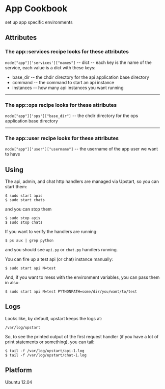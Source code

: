 # App Cookbook

set up app specific environments

## Attributes

### The app::services recipe looks for these attributes

`node["app"]['services']["names"]` -- dict -- each key is the name of the service, each value is a dict with these keys:

* base_dir -- the chdir directory for the api application base directory
* command -- the command to start an api instance
* instances -- how many api instances you want running

-------------------------------------------------------------------------------

### The app::ops recipe looks for these attributes

`node["app"]['ops']["base_dir"]` -- the chdir directory for the ops application base directory

-------------------------------------------------------------------------------

### The app::user recipe looks for these attributes

`node["app"]['user']["username"]` -- the username of the app user we want to have

## Using

The api, admin, and chat http handlers are managed via Upstart, so you can start them:

    $ sudo start apis
    $ sudo start chats

and you can stop them

    $ sudo stop apis
    $ sudo stop chats

If you want to verify the handlers are running:

    $ ps aux | grep python

and you should see `api.py` or `chat.py` handlers running.

You can fire up a test api (or chat) instance manually:

    $ sudo start api N=test

And, if you want to mess with the environment variables, you can pass them in also:

    $ sudo start api N=test PYTHONPATH=some/dir/you/want/to/test

## Logs

Looks like, by default, upstart keeps the logs at:

    /var/log/upstart

So, to see the printed output of the first request handler (if you have a lot of print statements or something), you can tail:

    $ tail -f /var/log/upstart/api-1.log
    $ tail -f /var/log/upstart/chat-1.log

## Platform

Ubuntu 12.04

